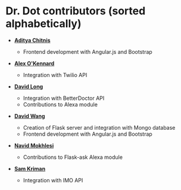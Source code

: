 Dr. Dot contributors (sorted alphabetically)
============================================

* **[Aditya Chitnis](https://github.com/addster1018)**

  * Frontend development with Angular.js and Bootstrap

* **[Alex O'Kennard](https://github.com/aokennard)**

  * Integration with Twilio API

* **[David Long](https://github.com/dabelong)**

  * Integration with BetterDoctor API
  * Contributions to Alexa module

* **[David Wang](https://github.com/davidw1339)**

  * Creation of Flask server and integration with Mongo database
  * Frontend development with Angular.js and Bootstrap

* **[Navid Mokhlesi](https://github.com/navidmokh)**

  * Contributions to Flask-ask Alexa module

* **[Sam Kriman](https://github.com/sam1373)**

  * Integration with IMO API
